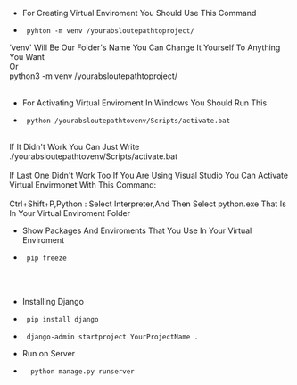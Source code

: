 - For Creating Virtual Enviroment You Should Use This Command
-      pyhton -m venv /yourabsloutepathtoproject/
'venv' Will Be Our Folder's Name You Can Change It Yourself To Anything You Want
<br>
Or
<br>
python3 -m venv /yourabsloutepathtoproject/
<br>
<br>
-  For Activating Virtual Enviroment In Windows You Should Run This
-      python /yourabsloutepathtovenv/Scripts/activate.bat
<br>
If It Didn't Work You Can Just Write ./yourabsloutepathtovenv/Scripts/activate.bat
<br>
<br>
If Last One Didn't Work Too If You Are Using Visual Studio You Can Activate Virtual Envirmonet With This Command:
<br>
<br>
Ctrl+Shift+P,Python : Select Interpreter,And Then Select python.exe That Is In Your Virtual Enviroment Folder

- Show Packages And Enviroments That You Use In Your Virtual Enviroment
-      pip freeze
<br><br>
-  Installing Django
-      pip install django
-      django-admin startproject YourProjectName .
- Run on Server
-       python manage.py runserver
